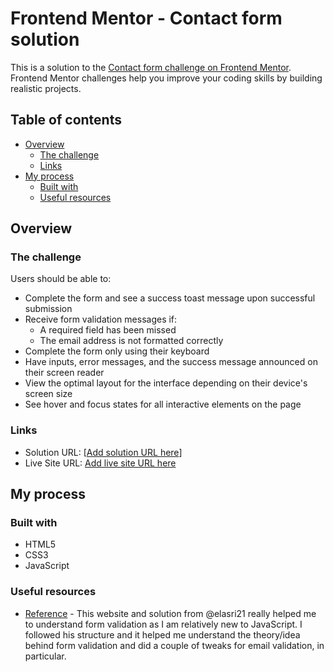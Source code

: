 # Frontend Mentor - Contact form solution

This is a solution to the [Contact form challenge on Frontend Mentor](https://www.frontendmentor.io/challenges/contact-form--G-hYlqKJj). Frontend Mentor challenges help you improve your coding skills by building realistic projects. 

## Table of contents

- [Overview](#overview)
  - [The challenge](#the-challenge)
  - [Links](#links)
- [My process](#my-process)
  - [Built with](#built-with)
  - [Useful resources](#useful-resources)

## Overview

### The challenge

Users should be able to:

- Complete the form and see a success toast message upon successful submission
- Receive form validation messages if:
  - A required field has been missed
  - The email address is not formatted correctly
- Complete the form only using their keyboard
- Have inputs, error messages, and the success message announced on their screen reader
- View the optimal layout for the interface depending on their device's screen size
- See hover and focus states for all interactive elements on the page

### Links

- Solution URL: [[Add solution URL here](https://www.frontendmentor.io/solutions/contact-form-html-css-javascript-xY5rvbLWHw)]
- Live Site URL: [Add live site URL here](https://benhyh.github.io/Contact-Form/)

## My process

### Built with

- HTML5
- CSS3 
- JavaScript

### Useful resources

- [Reference](https://elasri21.github.io/contact-form/) -  This website and solution from @elasri21 really helped me to understand form validation as I am relatively new to JavaScript. I followed his structure and it helped me understand the theory/idea behind form validation and did a couple of tweaks for email validation, in particular.






